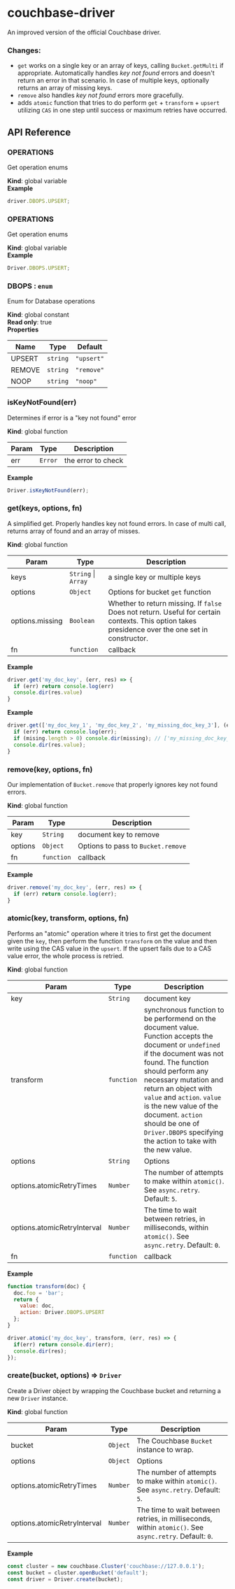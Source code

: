 # couchbase-driver

An improved version of the official Couchbase driver.

### Changes:

* `get` works on a single key or an array of keys, calling `Bucket.getMulti` if appropriate. Automatically handles
*key not found* errors and doesn't return an error in that scenario. In case of multiple keys, optionally returns an
array of missing keys.
* `remove` also handles *key not found* errors more gracefully.
* adds `atomic` function that tries to do perform `get` + `transform` + `upsert` utilizing `CAS` in one step until
success or maximum retries have occurred.

## API Reference

<a name="OPERATIONS"></a>

### OPERATIONS
Get operation enums

**Kind**: global variable  
**Example**  
```js
driver.DBOPS.UPSERT;
```
<a name="OPERATIONS"></a>

### OPERATIONS
Get operation enums

**Kind**: global variable  
**Example**  
```js
Driver.DBOPS.UPSERT;
```
<a name="DBOPS"></a>

### DBOPS : <code>enum</code>
Enum for Database operations

**Kind**: global constant  
**Read only**: true  
**Properties**

| Name | Type | Default |
| --- | --- | --- |
| UPSERT | <code>string</code> | <code>&quot;upsert&quot;</code> | 
| REMOVE | <code>string</code> | <code>&quot;remove&quot;</code> | 
| NOOP | <code>string</code> | <code>&quot;noop&quot;</code> | 

<a name="isKeyNotFound"></a>

### isKeyNotFound(err)
Determines if error is a "key not found" error

**Kind**: global function  

| Param | Type | Description |
| --- | --- | --- |
| err | <code>Error</code> | the error to check |

**Example**  
```js
Driver.isKeyNotFound(err);
```
<a name="get"></a>

### get(keys, options, fn)
A simplified get. Properly handles key not found errors. In case of multi call, returns array of found
and an array of misses.

**Kind**: global function  

| Param | Type | Description |
| --- | --- | --- |
| keys | <code>String</code> &#124; <code>Array</code> | a single key or multiple keys |
| options | <code>Object</code> | Options for bucket <code>get</code> function |
| options.missing | <code>Boolean</code> | Whether to return missing. If <code>false</code> Does not return.                                    Useful for certain contexts. This option takes presidence over the one set in                                    constructor. |
| fn | <code>function</code> | callback |

**Example**  
```js
driver.get('my_doc_key', (err, res) => {
  if (err) return console.log(err)
  console.dir(res.value)
}
```
**Example**  
```js
driver.get(['my_doc_key_1', 'my_doc_key_2', 'my_missing_doc_key_3'], (err, results, missing) => {
  if (err) return console.log(err);
  if (mising.length > 0) console.dir(missing); // ['my_missing_doc_key_3']
  console.dir(res.value);
}
```
<a name="remove"></a>

### remove(key, options, fn)
Our implementation of <code>Bucket.remove</code> that properly ignores key not found errors.

**Kind**: global function  

| Param | Type | Description |
| --- | --- | --- |
| key | <code>String</code> | document key to remove |
| options | <code>Object</code> | Options to pass to <code>Bucket.remove</code> |
| fn | <code>function</code> | callback |

**Example**  
```js
driver.remove('my_doc_key', (err, res) => {
  if (err) return console.log(err);
}
```
<a name="atomic"></a>

### atomic(key, transform, options, fn)
Performs an "atomic" operation where it tries to first get the document given the <code>key</code>, then perform
the function <code>transform</code> on the value and then write using the CAS value in the <code>upsert</code>.
If the upsert fails due to a CAS value error, the whole process is retried.

**Kind**: global function  

| Param | Type | Description |
| --- | --- | --- |
| key | <code>String</code> | document key |
| transform | <code>function</code> | synchronous function to be performend on the document value. Function accepts the                               document or <code>undefined</code> if the document was not found. The function                               should perform any necessary mutation and return an object with <code>value</code>                               and <code>action</code>. <code>value</code> is the new value of the document.                               <code>action</code> should be one of <code>Driver.DBOPS</code> specifying the action                               to take with the new value. |
| options | <code>String</code> | Options |
| options.atomicRetryTimes | <code>Number</code> | The number of attempts to make within <code>atomic()</code>.                                             	 See <code>async.retry</code>. Default: <code>5</code>. |
| options.atomicRetryInterval | <code>Number</code> | The time to wait between retries, in milliseconds, within <code>atomic()</code>.                                             	 See <code>async.retry</code>. Default: <code>0</code>. |
| fn | <code>function</code> | callback |

**Example**  
```js
function transform(doc) {
  doc.foo = 'bar';
  return {
    value: doc,
    action: Driver.DBOPS.UPSERT
  };
}

driver.atomic('my_doc_key', transform, (err, res) => {
  if(err) return console.dir(err);
  console.dir(res);
});
```
<a name="create"></a>

### create(bucket, options) ⇒ <code>Driver</code>
Create a Driver object by wrapping the Couchbase bucket and returning a new <code>Driver</code> instance.

**Kind**: global function  

| Param | Type | Description |
| --- | --- | --- |
| bucket | <code>Object</code> | The Couchbase <code>Bucket</code> instance to wrap. |
| options | <code>Object</code> | Options |
| options.atomicRetryTimes | <code>Number</code> | The number of attempts to make within <code>atomic()</code>.                                             	 See <code>async.retry</code>. Default: <code>5</code>. |
| options.atomicRetryInterval | <code>Number</code> | The time to wait between retries, in milliseconds, within <code>atomic()</code>.                                             	 See <code>async.retry</code>. Default: <code>0</code>. |

**Example**  
```js
const cluster = new couchbase.Cluster('couchbase://127.0.0.1');
const bucket = cluster.openBucket('default');
const driver = Driver.create(bucket);
```
